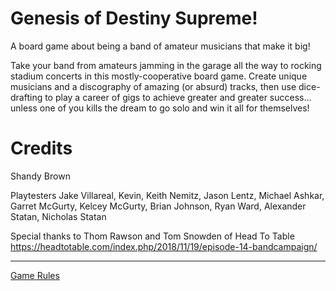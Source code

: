 # Genesis of Destiny Supreme!

A board game about being a band of amateur musicians that make it big!

Take your band from amateurs jamming in the garage all the way to rocking
stadium concerts in this mostly-cooperative board game. Create unique
musicians and a discography of amazing (or absurd) tracks, then use
dice-drafting to play a career of gigs to achieve greater and greater
success... unless one of you kills the dream to go solo and win it all for
themselves!

# Credits

Shandy Brown

Playtesters
Jake Villareal, Kevin, Keith Nemitz, Jason Lentz, Michael Ashkar, Garret McGurty,
Kelcey McGurty, Brian Johnson, Ryan Ward, Alexander Statan, Nicholas Statan

Special thanks to Thom Rawson and Tom Snowden of Head To Table
https://headtotable.com/index.php/2018/11/19/episode-14-bandcampaign/

----

[Game Rules](rules.md)
